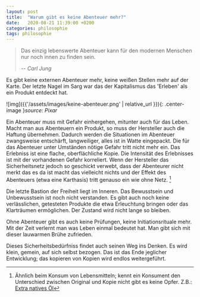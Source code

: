 ```yaml
---
layout: post
title:  "Warum gibt es keine Abenteuer mehr?"
date:   2020-08-21 11:39:00 +0200
categories: philosophie
tags: philosophie
---
```


> Das einzig lebenswerte Abenteuer kann für den modernen Menschen nur noch innen zu finden sein.
>
> -- <cite>Carl Jung</cite>

Es gibt keine externen Abenteuer mehr, keine weißen Stellen mehr auf der Karte. Der letzte Nagel im Sarg war das der Kapitalismus das 'Erleben' als ein Produkt entdeckt hat. 

![img]({{'/assets/images/keine-abenteuer.png' | relative_url }}){: .center-image }*source: Pixar*

Ein Abenteuer muss mit Gefahr einhergehen, mitunter auch für das Leben. Macht man aus Abenteuern ein Produkt, so muss der Hersteller auch die Haftung übernehmen. Dadurch werden die Situationen im Abenteuer zwangsweise entschärft, langweiliger, alles ist in Watte eingepackt. Die für das Abenteuer unter Umständen  nötige Gefahr tritt nicht mehr ein. Das Erlebniss ist eine flache, oberflächliche Kopie. Die Intensität des Erlebnisses ist mit der vorhandenen Gefahr korreliert. Wenn der Hersteller das Sicherheitsnetz jedoch so geschickt verwebt, dass der Abenteurer nicht merkt das es da ist macht das vielleicht nichts und der Effekt des Abenteuers (etwa eine Karthasis) tritt genauso ein wie ohne Netz. [^1]

[^1]: Ähnlich beim Konsum von Lebensmitteln; kennt ein Konsument den Unterschied zwischen Original und Kopie nicht gibt es keine Opfer. Z.B.: [Extra natives Öl](https://www.faz.net/aktuell/wirtschaft/wirtschaftspolitik/gepanschtes-olivenoel-ist-die-regel-14111245.html "Extra natives Öl ")

Die letzte Bastion der Freiheit liegt im Inneren. Das Bewusstsein und Unbewusstsein ist noch nicht verstanden. Es gibt auch noch keine verlässlichen, getesteten Produkte die etwa Erleuchtung bringen oder das Klarträumen ermöglichen. Der Zustand wird nicht lange so bleiben. 

Ohne Abenteuer gibt es auch keine Prüfungen, keine Initiationsrituale mehr. Mit der Zeit verlernt man was Leben einmal bedeutet hat. Man gibt sich mit dieser lauwarmen Brühe zufrieden. 

Dieses Sicherheitsbedürfniss findet auch seinen Weg ins Denken. Es wird klein, gemein, auf sich selbst bezogen. Das ist das Ende jeglicher Entwicklung; das kopieren von Kopien wird endlos weitergeführt. 
